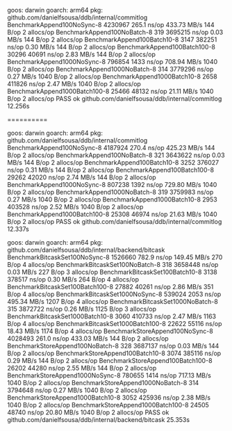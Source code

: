 <!-- Store -->

goos: darwin
goarch: arm64
pkg: github.com/danielfsousa/ddb/internal/commitlog
BenchmarkAppend100NoSync-8      	 4230967	       265.1 ns/op	 433.73 MB/s	     144 B/op	       2 allocs/op
BenchmarkAppend100NoBatch-8     	     319	   3695215 ns/op	   0.03 MB/s	     144 B/op	       2 allocs/op
BenchmarkAppend100Batch10-8     	    3147	    382251 ns/op	   0.30 MB/s	     144 B/op	       2 allocs/op
BenchmarkAppend100Batch100-8    	   30296	     40691 ns/op	   2.83 MB/s	     144 B/op	       2 allocs/op
BenchmarkAppend1000NoSync-8     	  796854	      1433 ns/op	 708.94 MB/s	    1040 B/op	       2 allocs/op
BenchmarkAppend1000NoBatch-8    	     314	   3779296 ns/op	   0.27 MB/s	    1040 B/op	       2 allocs/op
BenchmarkAppend1000Batch10-8    	    2658	    411826 ns/op	   2.47 MB/s	    1040 B/op	       2 allocs/op
BenchmarkAppend1000Batch100-8   	   25466	     48132 ns/op	  21.11 MB/s	    1040 B/op	       2 allocs/op
PASS
ok  	github.com/danielfsousa/ddb/internal/commitlog	12.256s

==========

goos: darwin
goarch: arm64
pkg: github.com/danielfsousa/ddb/internal/commitlog
BenchmarkAppend100NoSync-8      	 4187924	       270.4 ns/op	 425.23 MB/s	     144 B/op	       2 allocs/op
BenchmarkAppend100NoBatch-8     	     321	   3643622 ns/op	   0.03 MB/s	     144 B/op	       2 allocs/op
BenchmarkAppend100Batch10-8     	    3252	    376027 ns/op	   0.31 MB/s	     144 B/op	       2 allocs/op
BenchmarkAppend100Batch100-8    	   29262	     42020 ns/op	   2.74 MB/s	     144 B/op	       2 allocs/op
BenchmarkAppend1000NoSync-8     	  807238	      1392 ns/op	 729.80 MB/s	    1040 B/op	       2 allocs/op
BenchmarkAppend1000NoBatch-8    	     319	   3759983 ns/op	   0.27 MB/s	    1040 B/op	       2 allocs/op
BenchmarkAppend1000Batch10-8    	    2953	    403528 ns/op	   2.52 MB/s	    1040 B/op	       2 allocs/op
BenchmarkAppend1000Batch100-8   	   25308	     46974 ns/op	  21.63 MB/s	    1040 B/op	       2 allocs/op
PASS
ok  	github.com/danielfsousa/ddb/internal/commitlog	12.337s

<!-- Bitcask -->

<!-- fsync disabled -->
goos: darwin
goarch: arm64
pkg: github.com/danielfsousa/ddb/internal/backend/bitcask
BenchmarkBitcaskSet100NoSync-8       	 1526660	       782.9 ns/op	 149.45 MB/s	     270 B/op	       4 allocs/op
BenchmarkBitcaskSet100NoBatch-8      	     318	   3658448 ns/op	   0.03 MB/s	     227 B/op	       3 allocs/op
BenchmarkBitcaskSet100Batch10-8      	    3138	    378517 ns/op	   0.30 MB/s	     264 B/op	       4 allocs/op
BenchmarkBitcaskSet100Batch100-8     	   27882	     40261 ns/op	   2.86 MB/s	     351 B/op	       4 allocs/op
BenchmarkBitcaskSet1000NoSync-8      	  539024	      2053 ns/op	 495.34 MB/s	    1207 B/op	       4 allocs/op
BenchmarkBitcaskSet1000NoBatch-8     	     315	   3872722 ns/op	   0.26 MB/s	    1125 B/op	       3 allocs/op
BenchmarkBitcaskSet1000Batch10-8     	    3060	    410733 ns/op	   2.47 MB/s	    1163 B/op	       4 allocs/op
BenchmarkBitcaskSet1000Batch100-8    	   22622	     55116 ns/op	  18.43 MB/s	    1174 B/op	       4 allocs/op
BenchmarkStoreAppend100NoSync-8      	 4028493	       261.0 ns/op	 433.03 MB/s	     144 B/op	       2 allocs/op
BenchmarkStoreAppend100NoBatch-8     	     328	   3687137 ns/op	   0.03 MB/s	     144 B/op	       2 allocs/op
BenchmarkStoreAppend100Batch10-8     	    3074	    385116 ns/op	   0.29 MB/s	     144 B/op	       2 allocs/op
BenchmarkStoreAppend100Batch100-8    	   26202	     44280 ns/op	   2.55 MB/s	     144 B/op	       2 allocs/op
BenchmarkStoreAppend1000NoSync-8     	  780655	      1414 ns/op	 717.13 MB/s	    1040 B/op	       2 allocs/op
BenchmarkStoreAppend1000NoBatch-8    	     314	   3794648 ns/op	   0.27 MB/s	    1040 B/op	       2 allocs/op
BenchmarkStoreAppend1000Batch10-8    	    3052	    425936 ns/op	   2.38 MB/s	    1040 B/op	       2 allocs/op
BenchmarkStoreAppend1000Batch100-8   	   24505	     48740 ns/op	  20.80 MB/s	    1040 B/op	       2 allocs/op
PASS
ok  	github.com/danielfsousa/ddb/internal/backend/bitcask	25.353s

